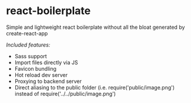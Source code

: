 # react-boilerplate
Simple and lightweight react boilerplate without all the bloat generated by create-react-app

*Included features:*
- Sass support
- Import files directly via JS
- Favicon bundling
- Hot reload dev server
- Proxying to backend server
- Direct aliasing to the public folder (i.e. require('public/image.png') instead of require('../../public/image.png')
